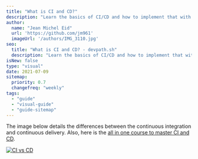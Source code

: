 ```yaml
---
title: "What is CI and CD?"
description: "Learn the basics of CI/CD and how to implement that with GitHub Actions."
author:
  name: "Jean Michel Eid"
  url: 'https://github.com/jm961'
  imageUrl: '/authors/IMG_3110.jpg'
seo:
  title: "What is CI and CD? - devpath.sh"
  description: "Learn the basics of CI/CD and how to implement that with GitHub Actions."
isNew: false
type: "visual"
date: 2021-07-09
sitemap:
  priority: 0.7
  changefreq: "weekly"
tags:
  - "guide"
  - "visual-guide"
  - "guide-sitemap"
---
```


The image below details the differences between the continuous integration and continuous delivery. Also, here is the [all in one course to master CI and CD](https://youtu.be/Tz7FsunBbfQ?si=a6EYo48u4eUcwGUZ).

[![CI vs CD](/guides/ci-cd.png)](/guides/ci-cd.png)
